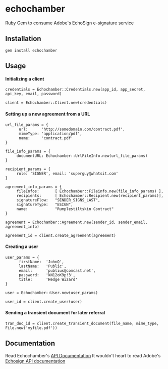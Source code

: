 echochamber
===========

Ruby Gem to consume Adobe's EchoSign e-signature service


## Installation

```
gem install echochamber
```

## Usage

#### Initializing a client

```
credentials = Echochamber::Credentials.new(app_id, app_secret, api_key, email, password)

client = Echochamber::Client.new(credentials)
```

#### Setting up a new agreement from a URL 

```
url_file_params = {
      url:      'http://somedomain.com/contract.pdf',
      mimeType: 'application/pdf',
      name:     'contract.pdf'
}

file_info_params = {
     documentURL: Echochamber::UrlFileInfo.new(url_file_params) 
}

recipient_params = {
     role: 'SIGNER', email: 'superguy@whatsit.com'
}

agreement_info_params = {
     fileInfos:       [ Echochamber::Fileinfo.new(file_info_params) ],
     recipients:      [ Echochamber::Recipient.new(recipient_params)],
     signatureFlow:   "SENDER_SIGNS_LAST",
     signatureType:   "ESIGN",
     name:            "Rumplestiltskin Contract"
}

agreement = Echochamber::Agreement.new(sender_id, sender_email, agreement_info) 

agreement_id = client.create_agreement(agreement)
```

#### Creating a user
```
user_params = {
      firstName:  'JohnQ',
      lastName:   'Public',
      email:      'publius@comcast.net',
      password:   'kN12oK9p!3',
      title:      'Hedge Wizard'
}

user = Echochamber::User.new(user_params)

user_id = client.create_user(user)
```


#### Sending a transient document for later referral
```
tran_doc_id = client.create_transient_document(file_name, mime_type, File.new('myfile.pdf'))

```

## Documentation

Read Echochamber's [API Documentation](http://rdoc.info/github/kayagoban/echochamber/frames)
It wouldn't heart to read Adobe's [Echosign API documentation](https://secure.echosign.com/public/docs/restapi/v2)



